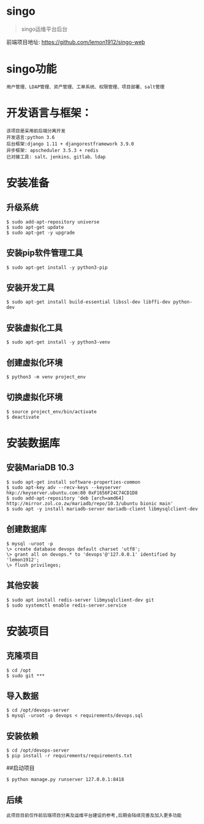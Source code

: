# singo

> singo运维平台后台

前端项目地址: https://github.com/lemon1912/singo-web

# singo功能
```
用户管理、LDAP管理、资产管理、工单系统、权限管理、项目部署、salt管理
```
# 开发语言与框架：
```
该项目是采用前后端分离开发
开发语言:python 3.6
后台框架:django 1.11 + djangorestframework 3.9.0
异步框架: apscheduler 3.5.3 + redis
已对接工具: salt、jenkins、gitlab、ldap
```

# 安装准备


## 升级系统
```
$ sudo add-apt-repository universe
$ sudo apt-get update
$ sudo apt-get -y upgrade
```

## 安装pip软件管理工具
```
$ sudo apt-get install -y python3-pip
```

## 安装开发工具
```
$ sudo apt-get install build-essential libssl-dev libffi-dev python-dev
```

## 安装虚拟化工具
```
$ sudo apt-get install -y python3-venv
```


## 创建虚拟化环境
```
$ python3 -m venv project_env
```

## 切换虚拟化环境
```
$ source project_env/bin/activate
$ deactivate
```

# 安装数据库

## 安装MariaDB 10.3
```
$ sudo apt-get install software-properties-common
$ sudo apt-key adv --recv-keys --keyserver hkp://keyserver.ubuntu.com:80 0xF1656F24C74CD1D8
$ sudo add-apt-repository 'deb [arch=amd64] http://mirror.zol.co.zw/mariadb/repo/10.3/ubuntu bionic main'
$ sudo apt -y install mariadb-server mariadb-client libmysqlclient-dev
```

## 创建数据库
```
$ mysql -uroot -p
\> create database devops default charset 'utf8';
\> grant all on devops.* to 'devops'@'127.0.0.1' identified by 'lemon1912';
\> flush privileges;
```

## 其他安装
```
$ sudo apt install redis-server libmysqlclient-dev git
$ sudo systemctl enable redis-server.service
```

# 安装项目


## 克隆项目
```
$ cd /opt
$ sudo git ***
```

## 导入数据
```
$ cd /opt/devops-server
$ mysql -uroot -p devops < requirements/devops.sql
```

## 安装依赖
```
$ cd /opt/devops-server
$ pip install -r requirements/requirements.txt
```

##启动项目
```
$ python manage.py runserver 127.0.0.1:8418
```

## 后续
```
此项目目前仅作前后端项目分离及运维平台建设的参考,后期会陆续完善及加入更多功能
```

